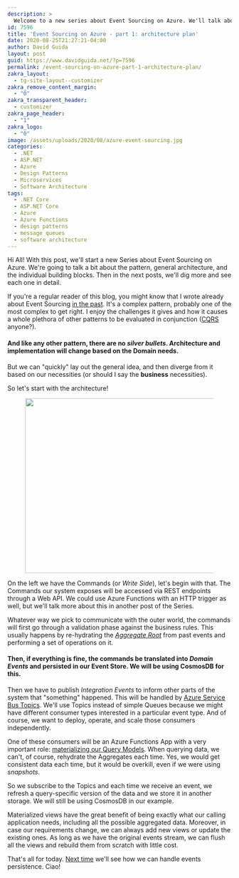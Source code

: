 ```yaml
---
description: >
  Welcome to a new series about Event Sourcing on Azure. We'll talk about the pattern, general architecture and the individual building blocks.
id: 7596
title: 'Event Sourcing on Azure - part 1: architecture plan'
date: 2020-08-25T21:27:21-04:00
author: David Guida
layout: post
guid: https://www.davidguida.net/?p=7596
permalink: /event-sourcing-on-azure-part-1-architecture-plan/
zakra_layout:
  - tg-site-layout--customizer
zakra_remove_content_margin:
  - "0"
zakra_transparent_header:
  - customizer
zakra_page_header:
  - "1"
zakra_logo:
  - "0"
image: /assets/uploads/2020/08/azure-event-sourcing.jpg
categories:
  - .NET
  - ASP.NET
  - Azure
  - Design Patterns
  - Microservices
  - Software Architecture
tags:
  - .NET Core
  - ASP.NET Core
  - Azure
  - Azure Functions
  - design patterns
  - message queues
  - software architecture
---
```

Hi All! With this post, we'll start a new Series about Event Sourcing on Azure. We're going to talk a bit about the pattern, general architecture, and the individual building blocks. Then in the next posts, we'll dig more and see each one in detail.

If you're a regular reader of this blog, you might know that I wrote already about Event Sourcing <a href="https://www.davidguida.net/event-sourcing-in-net-core-part-1-a-gentle-introduction/" target="_blank" rel="noreferrer noopener">in the past</a>. It's a complex pattern, probably one of the most complex to get right. I enjoy the challenges it gives and how it causes a whole plethora of other patterns to be evaluated in conjunction (<a href="https://www.davidguida.net/lets-do-some-ddd-with-entity-framework-core-3-part-3-better-value-objects/" target="_blank" rel="noreferrer noopener">CQRS</a> anyone?). 

#### And like any other pattern, there are no _silver bullets_. Architecture and implementation will change based on the Domain needs. 

But we can "quickly" lay out the general idea, and then diverge from it based on our necessities (or should I say the **business** necessities).

So let's start with the architecture!

<div class="wp-block-image">
  <figure class="aligncenter size-large"><a href="/assets/uploads/2020/08/image-3.png?ssl=1" target="_blank" rel="noopener noreferrer"><img loading="lazy" width="788" height="392" src="/assets/uploads/2020/08/image-3.png?resize=788%2C392&#038;ssl=1" alt="" class="wp-image-7603" srcset="/assets/uploads/2020/08/image-3.png?w=968&ssl=1 968w, /assets/uploads/2020/08/image-3.png?resize=300%2C149&ssl=1 300w, /assets/uploads/2020/08/image-3.png?resize=768%2C382&ssl=1 768w" sizes="(max-width: 788px) 100vw, 788px" data-recalc-dims="1" /></a></figure>
</div>

On the left we have the Commands (or _Write Side_), let's begin with that. The Commands our system exposes will be accessed via REST endpoints through a Web API. We could use Azure Functions with an HTTP trigger as well, but we'll talk more about this in another post of the Series.

Whatever way we pick to communicate with the outer world, the commands will first go through a validation phase against the business rules. This usually happens by re-hydrating the <a href="https://docs.microsoft.com/en-us/archive/msdn-magazine/2011/november/the-cutting-edge-design-of-a-domain-model?WT.mc_id=DOP-MVP-5003878#customer-as-an-aggregate-root-class" target="_blank" rel="noreferrer noopener"><em>Aggregate</em> <em>Root</em></a> from past events and performing a set of operations on it. 

#### Then, if everything is fine, the commands be translated into _Domain Events_ and persisted in our Event Store. We will be using CosmosDB for this.

Then we have to publish _Integration Events_ to inform other parts of the system that "something" happened. This will be handled by <a href="https://docs.microsoft.com/en-us/azure/service-bus-messaging/service-bus-messaging-overview?WT.mc_id=DOP-MVP-5003878#topics" target="_blank" rel="noreferrer noopener">Azure Service Bus Topics</a>. We'll use Topics instead of simple Queues because we might have different consumer types interested in a particular event type. And of course, we want to deploy, operate, and scale those consumers independently.

One of these consumers will be an Azure Functions App with a very important role: <a rel="noreferrer noopener" href="https://docs.microsoft.com/en-us/azure/architecture/patterns/materialized-view?WT.mc_id=DOP-MVP-5003878" target="_blank">materializing our Query Models</a>. When querying data, we can't, of course, rehydrate the Aggregates each time. Yes, we would get consistent data each time, but it would be overkill, even if we were using _snapshots_.

So we subscribe to the Topics and each time we receive an event, we refresh a query-specific version of the data and we store it in another storage. We will still be using CosmosDB in our example.

Materialized views have the great benefit of being exactly what our calling application needs, including all the possible aggregated data. Moreover, in case our requirements change, we can always add new views or update the existing ones. As long as we have the original events stream, we can flush all the views and rebuild them from scratch with little cost.

That's all for today. <a href="https://www.davidguida.net/event-sourcing-on-azure-part-2-events-persistence/" target="_blank" rel="noreferrer noopener">Next time</a> we'll see how we can handle events persistence. Ciao!

<div class="post-details-footer-widgets">
</div>
